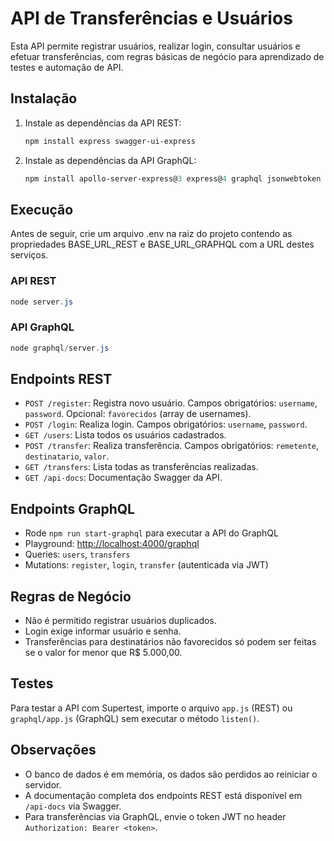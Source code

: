# API de Transferências e Usuários

Esta API permite registrar usuários, realizar login, consultar usuários e efetuar transferências, com regras básicas de negócio para aprendizado de testes e automação de API.

## Instalação

1. Instale as dependências da API REST:
   ```powershell
   npm install express swagger-ui-express
   ```

2. Instale as dependências da API GraphQL:
   ```powershell
   npm install apollo-server-express@3 express@4 graphql jsonwebtoken
   ```

## Execução

Antes de seguir, crie um arquivo .env na raiz do projeto contendo as propriedades BASE_URL_REST e BASE_URL_GRAPHQL com a URL destes serviços.

### API REST
```powershell
node server.js
```

### API GraphQL
```powershell
node graphql/server.js
```

## Endpoints REST

- `POST /register`: Registra novo usuário. Campos obrigatórios: `username`, `password`. Opcional: `favorecidos` (array de usernames).
- `POST /login`: Realiza login. Campos obrigatórios: `username`, `password`.
- `GET /users`: Lista todos os usuários cadastrados.
- `POST /transfer`: Realiza transferência. Campos obrigatórios: `remetente`, `destinatario`, `valor`.
- `GET /transfers`: Lista todas as transferências realizadas.
- `GET /api-docs`: Documentação Swagger da API.

## Endpoints GraphQL

- Rode `npm run start-graphql` para executar a API do GraphQL 
- Playground: [http://localhost:4000/graphql](http://localhost:4000/graphql)
- Queries: `users`, `transfers`
- Mutations: `register`, `login`, `transfer` (autenticada via JWT)

## Regras de Negócio

- Não é permitido registrar usuários duplicados.
- Login exige informar usuário e senha.
- Transferências para destinatários não favorecidos só podem ser feitas se o valor for menor que R$ 5.000,00.

## Testes

Para testar a API com Supertest, importe o arquivo `app.js` (REST) ou `graphql/app.js` (GraphQL) sem executar o método `listen()`.

## Observações

- O banco de dados é em memória, os dados são perdidos ao reiniciar o servidor.
- A documentação completa dos endpoints REST está disponível em `/api-docs` via Swagger.
- Para transferências via GraphQL, envie o token JWT no header `Authorization: Bearer <token>`.
